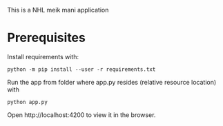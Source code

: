 This is a NHL meik mani application

# Prerequisites

Install requirements with:

```
python -m pip install --user -r requirements.txt
```

Run the app from folder where app.py resides (relative resource location) with

```
python app.py
```

Open http://localhost:4200 to view it in the browser.
